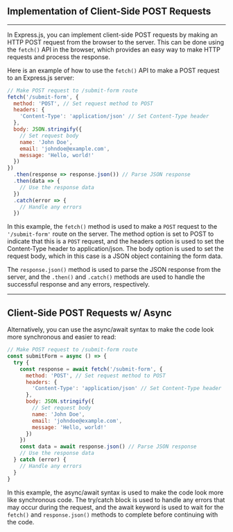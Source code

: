## Implementation of Client-Side POST Requests ##
***

In Express.js, you can implement client-side POST requests by making an HTTP POST request from the browser to the server. This can be done using the `fetch()` API in the browser, which provides an easy way to make HTTP requests and process the response.

Here is an example of how to use the `fetch()` API to make a POST request to an Express.js server:

```javascript
// Make POST request to /submit-form route
fetch('/submit-form', {
  method: 'POST', // Set request method to POST
  headers: {
    'Content-Type': 'application/json' // Set Content-Type header
  },
  body: JSON.stringify({
    // Set request body
    name: 'John Doe',
    email: 'johndoe@example.com',
    message: 'Hello, world!'
  })
})
  .then(response => response.json()) // Parse JSON response
  .then(data => {
    // Use the response data
  })
  .catch(error => {
    // Handle any errors
  })
```

In this example, the `fetch()` method is used to make a `POST` request to the `'/submit-form'` route on the server. The method option is set to POST to indicate that this is a `POST` request, and the headers option is used to set the Content-Type header to application/json. The body option is used to set the request body, which in this case is a JSON object containing the form data.

The `response.json()` method is used to parse the JSON response from the server, and the `.then()` and `.catch()` methods are used to handle the successful response and any errors, respectively.

***
## Client-Side POST Requests w/ Async ##

Alternatively, you can use the async/await syntax to make the code look more synchronous and easier to read:

```javascript
// Make POST request to /submit-form route
const submitForm = async () => {
  try {
    const response = await fetch('/submit-form', {
      method: 'POST', // Set request method to POST
      headers: {
        'Content-Type': 'application/json' // Set Content-Type header
      },
      body: JSON.stringify({
        // Set request body
        name: 'John Doe',
        email: 'johndoe@example.com',
        message: 'Hello, world!'
      })
    })
    const data = await response.json() // Parse JSON response
    // Use the response data
  } catch (error) {
    // Handle any errors
  }
}
```

In this example, the async/await syntax is used to make the code look more like synchronous code. The try/catch block is used to handle any errors that may occur during the request, and the await keyword is used to wait for the `fetch()` and `response.json()` methods to complete before continuing with the code.